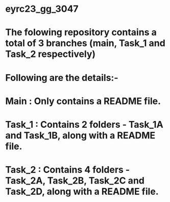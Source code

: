 # eyrc23_gg_3047

# The folowing repository contains a total of 3 branches (main, Task_1 and Task_2 respectively)
# Following are the details:-

# Main : Only contains a README file.
# Task_1 : Contains 2 folders - Task_1A and Task_1B, along with a README file.
# Task_2 : Contains 4 folders - Task_2A, Task_2B, Task_2C and Task_2D, along with a README file.
